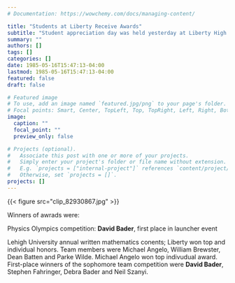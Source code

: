 ```yaml
---
# Documentation: https://wowchemy.com/docs/managing-content/

title: "Students at Liberty Receive Awards"
subtitle: "Student appreciation day was held yesterday at Liberty High School in Bethlehem."
summary: ""
authors: []
tags: []
categories: []
date: 1985-05-16T15:47:13-04:00
lastmod: 1985-05-16T15:47:13-04:00
featured: false
draft: false

# Featured image
# To use, add an image named `featured.jpg/png` to your page's folder.
# Focal points: Smart, Center, TopLeft, Top, TopRight, Left, Right, BottomLeft, Bottom, BottomRight.
image:
  caption: ""
  focal_point: ""
  preview_only: false

# Projects (optional).
#   Associate this post with one or more of your projects.
#   Simply enter your project's folder or file name without extension.
#   E.g. `projects = ["internal-project"]` references `content/project/deep-learning/index.md`.
#   Otherwise, set `projects = []`.
projects: []
---
```


{{< figure src="clip_82930867.jpg" >}}

Winners of awrads were:

Physics Olympics competition: **David Bader**, first place in launcher event

Lehigh University annual written mathematics conents; Liberty won top and individual honors. Team members were Michael Angelo, William Brewster, Dean Batten and Parke Wilde. Michael Angelo won top indivudual award. First-place winners of the sophomore team competition were **David Bader**, Stephen Fahringer, Debra Bader and Neil Szanyi.